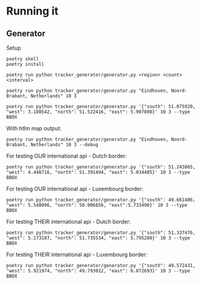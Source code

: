 # Running it

## Generator

Setup

```shell
poetry shell
poetry install
```

```shell
poetry run python tracker_generator/generator.py <region> <count> <interval>
```

```shell
poetry run python tracker_generator/generator.py "Eindhoven, Noord-Brabant, Netherlands" 10 3
```

```shell
poetry run python tracker_generator/generator.py '{"south": 51.075920, "west": 3.180542, "north": 51.522416, "east": 5.907898}' 10 3 --type BBOX
```

With htlm map output:

```shell
poetry run python tracker_generator/generator.py "Eindhoven, Noord-Brabant, Netherlands" 10 3 --debug
```

For testing OUR international api - Dutch border:

```shell
poetry run python tracker_generator/generator.py '{"south": 51.243865, "west": 4.446716, "north": 51.391494, "east": 5.034485}' 10 3 --type BBOX
```

For testing OUR international api - Luxembourg border:

```shell
poetry run python tracker_generator/generator.py '{"south": 49.661406, "west": 5.548096, "north": 50.006856, "east":5.733490}' 10 3 --type BBOX
```

For testing THEIR international api - Dutch border:

```shell
poetry run python tracker_generator/generator.py '{"south": 51.337476, "west": 5.173187, "north": 51.735534, "east": 5.795288}' 10 3 --type BBOX
```

For testing THEIR international api - Luxembourg border:

```shell
poetry run python tracker_generator/generator.py '{"south": 49.572431, "west": 5.921974, "north": 49.793012, "east": 6.072693}' 10 3 --type BBOX
```